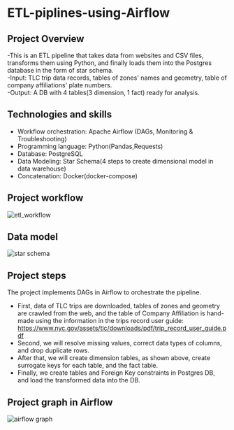 # ETL-piplines-using-Airflow

## Project Overview
-This is an ETL pipeline that takes data from websites and CSV files, transforms them using Python, and finally loads them into the Postgres database in the form of star schema.\
-Input: TLC trip data records, tables of zones' names and geometry, table of company affiliations' plate numbers.\
-Output: A DB with 4 tables(3 dimension, 1 fact) ready for analysis.

## Technologies and skills
- Workflow orchestration: Apache Airflow (DAGs, Monitoring & Troubleshooting)
- Programming language: Python(Pandas,Requests)
- Database: PostgreSQL
- Data Modeling: Star Schema(4 steps to create dimensional model in data warehouse)
- Concatenation: Docker(docker-compose)

## Project workflow

![etl_workflow](https://github.com/hien2706/ETL-piplines-with-Airflow/blob/main/images/etl_pipeline.jpg)

## Data model

![star schema](https://github.com/hien2706/ETL-piplines-with-Airflow/blob/main/images/hvfhs.jpeg)

## Project steps
The project implements DAGs in Airflow to orchestrate the pipeline.
- First, data of TLC trips are downloaded, tables of zones and geometry are crawled from the web, and the table of Company Affiliation is hand-made using the information in the trips record user guide: https://www.nyc.gov/assets/tlc/downloads/pdf/trip_record_user_guide.pdf
- Second, we will resolve missing values, correct data types of columns, and drop duplicate rows. 
- After that, we will create dimension tables, as shown above, create surrogate keys for each table, and the fact table.
- Finally, we create tables and Foreign Key constraints in Postgres DB, and load the transformed data into the DB.

## Project graph in Airflow

![airflow graph](https://github.com/hien2706/ETL-piplines-with-Airflow/blob/main/images/airflow_UI.jpg)


